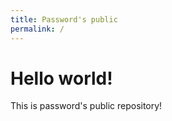 ```yaml
---
title: Password's public
permalink: /
---
```


# Hello world!
This is password's public repository!
